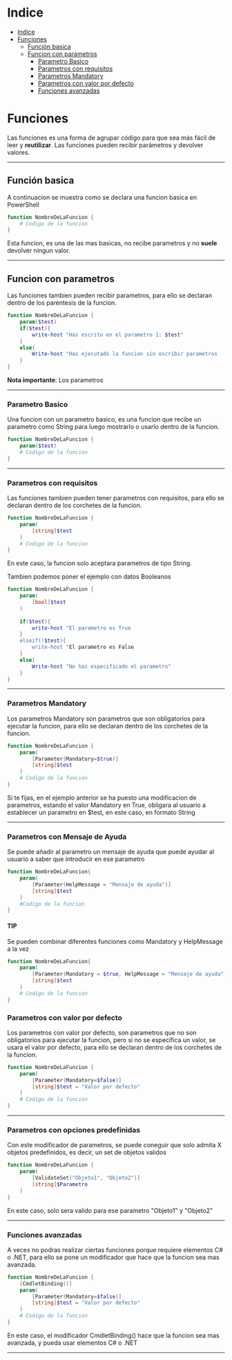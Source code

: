 # Indice

- [Indice](#indice)
- [Funciones](#funciones)
  - [Función basica](#función-basica)
  - [Funcion con parametros](#funcion-con-parametros)
    - [Parametro Basico](#parametro-basico)
    - [Parametros con requisitos](#parametros-con-requisitos)
    - [Parametros Mandatory](#parametros-mandatory)
    - [Parametros con valor por defecto](#parametros-con-valor-por-defecto)
    - [Funciones avanzadas](#funciones-avanzadas)

# Funciones

Las funciones es una forma de agrupar código para que sea más fácil de leer y **reutilizar**. Las funciones pueden recibir parámetros y devolver valores.

---

## Función basica

A continuacion se muestra como se declara una funcion basica en PowerShell

```powershell
function NombreDeLaFuncion {
    # Codigo de la funcion
}
```

Esta funcion, es una de las mas basicas, no recibe parametros y no **suele** devolver ningun valor.

---

## Funcion con parametros

Las funciones tambien pueden recibir parametros, para ello se declaran dentro de los parentesis de la funcion.

```powershell
function NombreDeLaFuncion {
    param($test)
    if($test){
        write-host "Has escrito en el parametro 1: $test"
    }
    else{
        Write-host "Has ejecutado la funcion sin escribir parametros
    }
}
```

**Nota importante**: Los parametros

---

### Parametro Basico

Una funcion con un parametro basico, es una funcion que recibe un parametro como String para luego mostrarlo o usarlo dentro de la funcion.

```powershell
function NombreDeLaFuncion {
    param($test)
    # Codigo de la funcion
}
```

---

### Parametros con requisitos

Las funciones tambien pueden tener parametros con requisitos, para ello se declaran dentro de los corchetes de la funcion.

```powershell
function NombreDeLaFuncion {
    param(
        [string]$test
    )
    # Codigo de la funcion
}
```

En este caso, la funcion solo aceptara parametros de tipo String.

Tambien podemos poner el ejemplo con datos Booleanos

```powershell
function NombreDeLaFuncion {
    param(
        [bool]$test
    )
    
    if($test){
        write-host "El parametro es True
    }
    elseif(!$test){
        write-host "El parametro es False
    }
    else{
        Write-host "No has especificado el parametro"
    }
}
```

---

### Parametros Mandatory

Los parametros Mandatory son parametros que son obligatorios para ejecutar la funcion, para ello se declaran dentro de los corchetes de la funcion.

```powershell
function NombreDeLaFuncion {
    param(
        [Parameter(Mandatory=$true)]
        [string]$test
    )
    # Codigo de la funcion
}
```

Si te fijas, en el ejemplo anterior se ha puesto una modificacion de parametros, estando el valor Mandatory en True, obligara al usuario a establecer un parametro en $test, en este caso, en formato String


---

### Parametros con Mensaje de Ayuda

Se puede añadir al parametro un mensaje de ayuda que puede ayudar al usuario a saber que introducir en ese parametro

```powershell
function NombreDeLaFuncion{
    param(
        [Parameter(HelpMessage = "Mensaje de ayuda")]
        [string]$test
    )
    #Codigo de la funcion
}
```
#### TIP
Se pueden combinar diferentes funciones como Mandatory y HelpMessage a la vez
```powershell
function NombreDeLaFuncion{
    param(
        [Parameter(Mandatory = $true, HelpMessage = "Mensaje de ayuda")]
        [string]$test
    )
    # Codigo de la funcion
}
```

### Parametros con valor por defecto

Los parametros con valor por defecto, son parametros que no son obligatorios para ejecutar la funcion, pero si no se especifica un valor, se usara el valor por defecto, para ello se declaran dentro de los corchetes de la funcion.

```powershell
function NombreDeLaFuncion {
    param(
        [Parameter(Mandatory=$false)]
        [string]$test = "Valor por defecto"
    )
    # Codigo de la funcion
}
```

---

### Parametros con opciones predefinidas

Con este modificador de parametros, se puede coneguir que solo admita X objetos predefinidos, es decir, un set de objetos validos

```powershell
function NombreDeLaFuncion {
    param(
        [ValidateSet("Objeto1", "Objeto2")]
        [string]$Parametro
    )
}
```

En este caso, solo sera valido para ese parametro "Objeto1" y "Objeto2"

---

### Funciones avanzadas

A veces no podras realizar ciertas funciones porque requiere elementos C# o .NET, para ello se pone un modificador que hace que la funcion sea mas avanzada.

```powershell
function NombreDeLaFuncion {
    [CmdletBinding()]
    param(
        [Parameter(Mandatory=$false)]
        [string]$test = "Valor por defecto"
    )
    # Codigo de la funcion
}
```

En este caso, el modificador CmdletBinding() hace que la funcion sea mas avanzada, y pueda usar elementos C# o .NET

---
